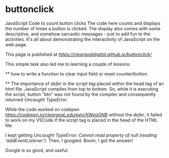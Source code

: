 # buttonclick
JavaScript Code to count button clicks
The code here counts and displays the number of times a button is clicked.
The display also comes with some descriptive, and somehow sarcastic messages - just to add fun to the activities.
It's all about demonstrating the interactivity of JavaScript on the web page.


This page is published at *https://cleargoaldigital.github.io/buttonclick/*

This simple task also led me to learning a couple of lessons:

** how to write a function to clear input field or reset counter/button.

** The importance of *defer* in the *script tag* placed within the head tag of an html file. JavaScript compiles from top to bottom. So, while it is executing the script, button "btn" was not found by the compiler and consequently returned *Uncaught TypeError*.

While the code worked on codepen *https://codepen.io/cleargoal_edu/pen/XWeqONB* without the *defer*, it failed to work on my VSCode if the script tag is placed in the head of the HTML file.

I kept getting *Uncaught TypeError: Cannot read property of null (reading 'addEventListener')*. Then, I googled. Boom, I got the answer!

Google is so good, and useful.
